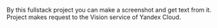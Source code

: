 By this fullstack project you can make a screenshot and get text from it.
Project makes request to the Vision service of Yandex Cloud.